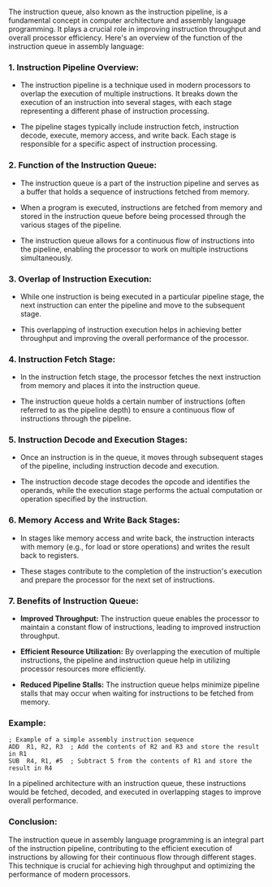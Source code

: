 The instruction queue, also known as the instruction pipeline, is a fundamental concept in computer architecture and assembly language programming. It plays a crucial role in improving instruction throughput and overall processor efficiency. Here's an overview of the function of the instruction queue in assembly language:

### 1. **Instruction Pipeline Overview:**

   - The instruction pipeline is a technique used in modern processors to overlap the execution of multiple instructions. It breaks down the execution of an instruction into several stages, with each stage representing a different phase of instruction processing.

   - The pipeline stages typically include instruction fetch, instruction decode, execute, memory access, and write back. Each stage is responsible for a specific aspect of instruction processing.

### 2. **Function of the Instruction Queue:**

   - The instruction queue is a part of the instruction pipeline and serves as a buffer that holds a sequence of instructions fetched from memory.

   - When a program is executed, instructions are fetched from memory and stored in the instruction queue before being processed through the various stages of the pipeline.

   - The instruction queue allows for a continuous flow of instructions into the pipeline, enabling the processor to work on multiple instructions simultaneously.

### 3. **Overlap of Instruction Execution:**

   - While one instruction is being executed in a particular pipeline stage, the next instruction can enter the pipeline and move to the subsequent stage.

   - This overlapping of instruction execution helps in achieving better throughput and improving the overall performance of the processor.

### 4. **Instruction Fetch Stage:**

   - In the instruction fetch stage, the processor fetches the next instruction from memory and places it into the instruction queue.

   - The instruction queue holds a certain number of instructions (often referred to as the pipeline depth) to ensure a continuous flow of instructions through the pipeline.

### 5. **Instruction Decode and Execution Stages:**

   - Once an instruction is in the queue, it moves through subsequent stages of the pipeline, including instruction decode and execution.

   - The instruction decode stage decodes the opcode and identifies the operands, while the execution stage performs the actual computation or operation specified by the instruction.

### 6. **Memory Access and Write Back Stages:**

   - In stages like memory access and write back, the instruction interacts with memory (e.g., for load or store operations) and writes the result back to registers.

   - These stages contribute to the completion of the instruction's execution and prepare the processor for the next set of instructions.

### 7. **Benefits of Instruction Queue:**

   - **Improved Throughput:** The instruction queue enables the processor to maintain a constant flow of instructions, leading to improved instruction throughput.

   - **Efficient Resource Utilization:** By overlapping the execution of multiple instructions, the pipeline and instruction queue help in utilizing processor resources more efficiently.

   - **Reduced Pipeline Stalls:** The instruction queue helps minimize pipeline stalls that may occur when waiting for instructions to be fetched from memory.

### **Example:**

```assembly
; Example of a simple assembly instruction sequence
ADD  R1, R2, R3  ; Add the contents of R2 and R3 and store the result in R1
SUB  R4, R1, #5  ; Subtract 5 from the contents of R1 and store the result in R4
```

In a pipelined architecture with an instruction queue, these instructions would be fetched, decoded, and executed in overlapping stages to improve overall performance.

### **Conclusion:**

The instruction queue in assembly language programming is an integral part of the instruction pipeline, contributing to the efficient execution of instructions by allowing for their continuous flow through different stages. This technique is crucial for achieving high throughput and optimizing the performance of modern processors.
